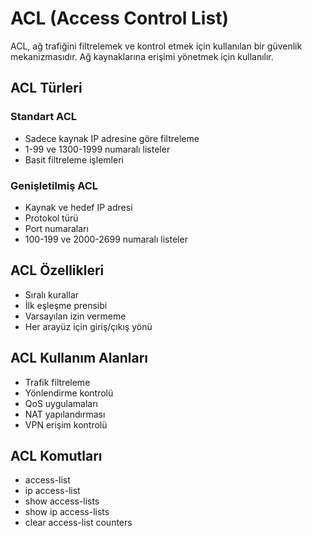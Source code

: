 # ACL (Access Control List)

ACL, ağ trafiğini filtrelemek ve kontrol etmek için kullanılan bir güvenlik mekanizmasıdır. Ağ kaynaklarına erişimi yönetmek için kullanılır.

## ACL Türleri
### Standart ACL
- Sadece kaynak IP adresine göre filtreleme
- 1-99 ve 1300-1999 numaralı listeler
- Basit filtreleme işlemleri

### Genişletilmiş ACL
- Kaynak ve hedef IP adresi
- Protokol türü
- Port numaraları
- 100-199 ve 2000-2699 numaralı listeler

## ACL Özellikleri
- Sıralı kurallar
- İlk eşleşme prensibi
- Varsayılan izin vermeme
- Her arayüz için giriş/çıkış yönü

## ACL Kullanım Alanları
- Trafik filtreleme
- Yönlendirme kontrolü
- QoS uygulamaları
- NAT yapılandırması
- VPN erişim kontrolü

## ACL Komutları
- access-list
- ip access-list
- show access-lists
- show ip access-lists
- clear access-list counters 